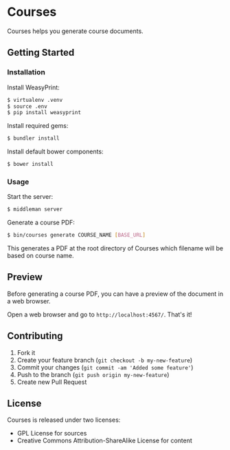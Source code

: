 # Courses

Courses helps you generate course documents.

## Getting Started

### Installation

Install WeasyPrint:

```sh
$ virtualenv .venv
$ source .env
$ pip install weasyprint
```

Install required gems:

```sh
$ bundler install
```

Install default bower components:

```sh
$ bower install
```

### Usage

Start the server:

```sh
$ middleman server
```

Generate a course PDF:

```sh
$ bin/courses generate COURSE_NAME [BASE_URL]
```

This generates a PDF at the root directory of Courses which filename will be based on course name.

## Preview

Before generating a course PDF, you can have a preview of the document in a web browser.

Open a web browser and go to `http://localhost:4567/`. That's it!

## Contributing

1. Fork it
2. Create your feature branch (`git checkout -b my-new-feature`)
3. Commit your changes (`git commit -am 'Added some feature'`)
4. Push to the branch (`git push origin my-new-feature`)
5. Create new Pull Request

## License

Courses is released under two licenses: 
* GPL License for sources
* Creative Commons Attribution-ShareAlike License for content
